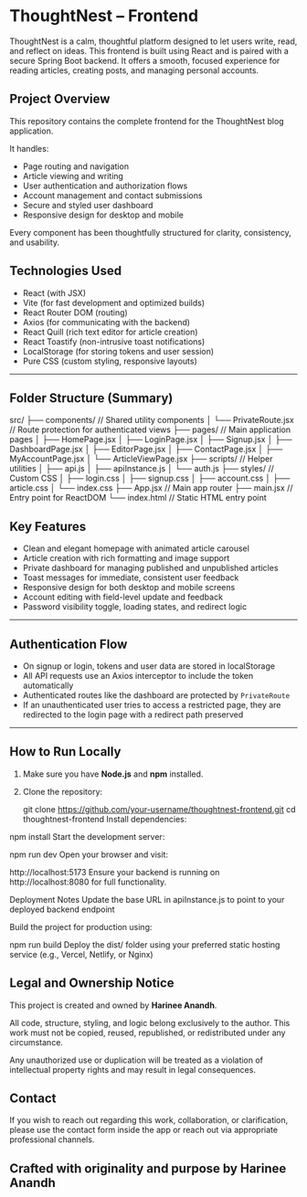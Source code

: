# ThoughtNest – Frontend

ThoughtNest is a calm, thoughtful platform designed to let users write, read, and reflect on ideas. This frontend is built using React and is paired with a secure Spring Boot backend. It offers a smooth, focused experience for reading articles, creating posts, and managing personal accounts.


## Project Overview

This repository contains the complete frontend for the ThoughtNest blog application.

It handles:

- Page routing and navigation
- Article viewing and writing
- User authentication and authorization flows
- Account management and contact submissions
- Secure and styled user dashboard
- Responsive design for desktop and mobile

Every component has been thoughtfully structured for clarity, consistency, and usability.


## Technologies Used

- React (with JSX)
- Vite (for fast development and optimized builds)
- React Router DOM (routing)
- Axios (for communicating with the backend)
- React Quill (rich text editor for article creation)
- React Toastify (non-intrusive toast notifications)
- LocalStorage (for storing tokens and user session)
- Pure CSS (custom styling, responsive layouts)

---

## Folder Structure (Summary)

src/
├── components/ // Shared utility components
│ └── PrivateRoute.jsx // Route protection for authenticated views
├── pages/ // Main application pages
│ ├── HomePage.jsx
│ ├── LoginPage.jsx
│ ├── Signup.jsx
│ ├── DashboardPage.jsx
│ ├── EditorPage.jsx
│ ├── ContactPage.jsx
│ ├── MyAccountPage.jsx
│ └── ArticleViewPage.jsx
├── scripts/ // Helper utilities
│ ├── api.js
│ ├── apiInstance.js
│ └── auth.js
├── styles/ // Custom CSS
│ ├── login.css
│ ├── signup.css
│ ├── account.css
│ ├── article.css
│ └── index.css
├── App.jsx // Main app router
├── main.jsx // Entry point for ReactDOM
└── index.html // Static HTML entry point


## Key Features

- Clean and elegant homepage with animated article carousel
- Article creation with rich formatting and image support
- Private dashboard for managing published and unpublished articles
- Toast messages for immediate, consistent user feedback
- Responsive design for both desktop and mobile screens
- Account editing with field-level update and feedback
- Password visibility toggle, loading states, and redirect logic

---

## Authentication Flow

- On signup or login, tokens and user data are stored in localStorage
- All API requests use an Axios interceptor to include the token automatically
- Authenticated routes like the dashboard are protected by `PrivateRoute`
- If an unauthenticated user tries to access a restricted page, they are redirected to the login page with a redirect path preserved

---

## How to Run Locally

1. Make sure you have **Node.js** and **npm** installed.
2. Clone the repository:

   git clone https://github.com/your-username/thoughtnest-frontend.git
   cd thoughtnest-frontend
Install dependencies:


npm install
Start the development server:

npm run dev
Open your browser and visit:

http://localhost:5173
Ensure your backend is running on http://localhost:8080 for full functionality.

Deployment Notes
Update the base URL in apiInstance.js to point to your deployed backend endpoint

Build the project for production using:

npm run build
Deploy the dist/ folder using your preferred static hosting service (e.g., Vercel, Netlify, or Nginx)

## Legal and Ownership Notice

This project is created and owned by **Harinee Anandh**.

All code, structure, styling, and logic belong exclusively to the author.
This work must not be copied, reused, republished, or redistributed under any circumstance.

Any unauthorized use or duplication will be treated as a violation of intellectual property rights and may result in legal consequences.

## Contact
If you wish to reach out regarding this work, collaboration, or clarification, please use the contact form inside the app or reach out via appropriate professional channels.

## Crafted with originality and purpose by **Harinee Anandh**

